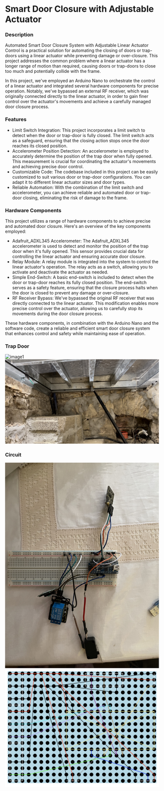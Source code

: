 # Smart Door Closure with Adjustable Actuator

### Description
Automated Smart Door Closure System with Adjustable Linear Actuator Control is a practical solution for automating the closing of doors or trap-doors using a linear actuator while preventing damage or over-closure. This project addresses the common problem where a linear actuator has a longer range of motion than required, causing doors or trap-doors to close too much and potentially collide with the frame.

In this project, we've employed an Arduino Nano to orchestrate the control of a linear actuator and integrated several hardware components for precise operation. Notably, we've bypassed an external RF receiver, which was originally connected directly to the linear actuator, in order to gain finer control over the actuator's movements and achieve a carefully managed door closure process.


### Features
- Limit Switch Integration: This project incorporates a limit switch to detect when the door or trap-door is fully closed. The limit switch acts as a safeguard, ensuring that the closing action stops once the door reaches its closed position.
- Accelerometer Position Detection: An accelerometer is employed to accurately determine the position of the trap door when fully opened. This measurement is crucial for coordinating the actuator's movements and achieving precise door control.
- Customizable Code: The codebase included in this project can be easily customized to suit various door or trap-door configurations. You can adapt it to different linear actuator sizes and door types.
- Reliable Automation: With the combination of the limit switch and accelerometer, you can achieve reliable and automated door or trap-door closing, eliminating the risk of damage to the frame.

### Hardware Components
This project utilizes a range of hardware components to achieve precise and automated door closure. Here's an overview of the key components employed:

- Adafruit_ADXL345 Accelerometer: The Adafruit_ADXL345 accelerometer is used to detect and monitor the position of the trap door when it's fully opened. This sensor provides crucial data for controlling the linear actuator and ensuring accurate door closure.
- Relay Module: A relay module is integrated into the system to control the linear actuator's operation. The relay acts as a switch, allowing you to activate and deactivate the actuator as needed.
- Simple End-Switch: A basic end-switch is included to detect when the door or trap-door reaches its fully closed position. The end-switch serves as a safety feature, ensuring that the closure process halts when the door is closed to prevent any damage or over-closure.
- RF Receiver Bypass: We've bypassed the original RF receiver that was directly connected to the linear actuator. This modification enables more precise control over the actuator, allowing us to carefully stop its movements during the door closure process.

These hardware components, in combination with the Arduino Nano and the software code, create a reliable and efficient smart door closure system that enhances control and safety while maintaining ease of operation.

### Trap Door
![image1](https://github.com/BeppeMarnell/trap-door-smart-closing/blob/main/res/trapdoor.jpeg)
![image2](https://github.com/BeppeMarnell/trap-door-smart-closing/blob/main/res/trapdoor2.jpg)
### Circuit
![circuit1](https://github.com/BeppeMarnell/trap-door-smart-closing/blob/main/res/system.jpeg)
![circuit2](https://github.com/BeppeMarnell/trap-door-smart-closing/blob/main/res/PCB_drawing.png)

